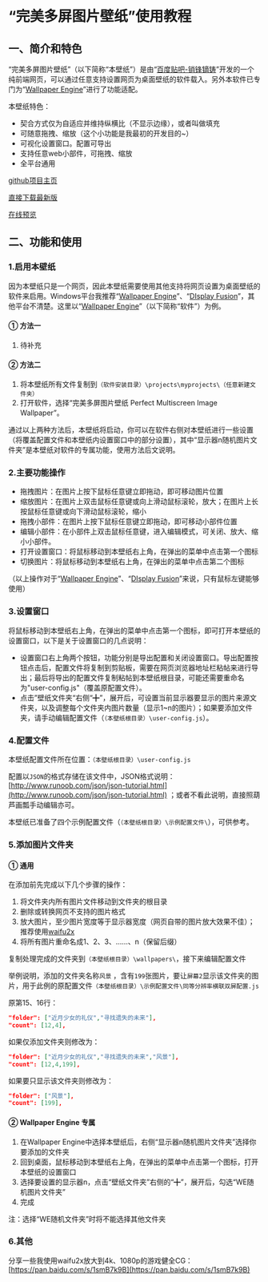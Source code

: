 # “完美多屏图片壁纸”使用教程

## 一、简介和特色

“完美多屏图片壁纸”（以下简称“本壁纸”）是由“[百度贴吧-销锋镝铸](http://tieba.baidu.com/home/main/?un=%E9%94%80%E9%94%8B%E9%95%9D%E9%93%B8&ie=utf-8)”开发的一个纯前端网页，可以通过任意支持设置网页为桌面壁纸的软件载入。另外本软件已专门为“[Wallpaper Engine](http://store.steampowered.com/app/431960/Wallpaper_Engine/)”进行了功能适配。

本壁纸特色：

- 契合方式仅为自适应并维持纵横比（不显示边缘），或者叫做填充
- 可随意拖拽、缩放（这个小功能是我最初的开发目的~）
- 可视化设置窗口。配置可导出
- 支持任意web小部件，可拖拽、缩放
- 全平台通用



[github项目主页](https://github.com/XiaofengdiZhu/PerfectMultiscreenImageWallpaper)

[直接下载最新版](https://github.com/XiaofengdiZhu/PerfectMultiscreenImageWallpaper/archive/master.zip)

[在线预览](https://xiaofengdizhu.github.io/PerfectMultiscreenImageWallpaper/)



## 二、功能和使用

### 1.启用本壁纸

因为本壁纸只是一个网页，因此本壁纸需要使用其他支持将网页设置为桌面壁纸的软件来启用。Windows平台我推荐“[Wallpaper Engine](http://store.steampowered.com/app/431960/Wallpaper_Engine/)”、“[DIsplay Fusion](http://www.displayfusion.com/)”，其他平台不清楚。这里以“[Wallpaper Engine](http://store.steampowered.com/app/431960/Wallpaper_Engine/)”（以下简称“软件”）为例。

#### ① 方法一

1. 待补充

#### ② 方法二

1. 将本壁纸所有文件复制到`（软件安装目录）\projects\myprojects\（任意新建文件夹）`
2. 打开软件，选择“完美多屏图片壁纸 Perfect Multiscreen Image Wallpaper”。

通过以上两种方法后，本壁纸将启动，你可以在软件右侧对本壁纸进行一些设置（将覆盖配置文件和本壁纸内设置窗口中的部分设置），其中“显示器n随机图片文件夹”是本壁纸对软件的专属功能，使用方法后文说明。

### 2.主要功能操作

- 拖拽图片：在图片上按下鼠标任意键立即拖动，即可移动图片位置
- 缩放图片：在图片上双击鼠标任意键或向上滑动鼠标滚轮，放大；在图片上长按鼠标任意键或向下滑动鼠标滚轮，缩小
- 拖拽小部件：在图片上按下鼠标任意键立即拖动，即可移动小部件位置
- 编辑小部件：在小部件上双击鼠标任意键，进入编辑模式，可关闭、放大、缩小小部件。
- 打开设置窗口：将鼠标移动到本壁纸右上角，在弹出的菜单中点击第一个图标
- 切换图片：将鼠标移动到本壁纸右上角，在弹出的菜单中点击第二个图标

（以上操作对于“[Wallpaper Engine](http://store.steampowered.com/app/431960/Wallpaper_Engine/)”、“[DIsplay Fusion](http://www.displayfusion.com/)”来说，只有鼠标左键能够使用）

### 3.设置窗口

将鼠标移动到本壁纸右上角，在弹出的菜单中点击第一个图标，即可打开本壁纸的设置窗口，以下是关于设置窗口的几点说明：

- 设置窗口右上角两个按钮，功能分别是导出配置和关闭设置窗口。导出配置按钮点击后，配置文件将复制到剪贴板，需要在网页浏览器地址栏粘帖来进行导出；最后将导出的配置文件复制粘帖到本壁纸根目录，可能还需要重命名为"user-config.js"（覆盖原配置文件）。
- 点击”壁纸文件夹“右侧“╋”，展开后，可设置当前显示器要显示的图片来源文件夹，以及调整每个文件夹内图片数量（显示1~n的图片）；如果要添加文件夹，请手动编辑配置文件（`（本壁纸根目录）\user-config.js`）。

### 4.配置文件

本壁纸配置文件所在位置：`（本壁纸根目录）\user-config.js`

配置以`JSON`的格式存储在该文件中，JSON格式说明：[http://www.runoob.com/json/json-tutorial.html](http://www.runoob.com/json/json-tutorial.html) ；或者不看此说明，直接照葫芦画瓢手动编辑亦可。

本壁纸已准备了四个示例配置文件（`（本壁纸根目录）\示例配置文件\`），可供参考。

### 5.添加图片文件夹

#### ① 通用

在添加前先完成以下几个步骤的操作：

1. 将文件夹内所有图片文件移动到文件夹的根目录
2. 删除或转换网页不支持的图片格式
3. 放大图片，至少图片宽度等于显示器宽度（网页自带的图片放大效果不佳）；推荐使用[waifu2x](https://github.com/lltcggie/waifu2x-caffe/releases)
4. 将所有图片重命名成1、2、3、……、n（保留后缀）

复制处理完成的文件夹到`（本壁纸根目录）\wallpapers\`，接下来编辑配置文件

举例说明，添加的文件夹名称`风景` ，含有`199`张图片，要让`屏幕2`显示该文件夹的图片，用于此例的原配置文件`（本壁纸根目录）\示例配置文件\同等分辨率横联双屏配置.js`

原第15、16行：

```json
"folder": ["近月少女的礼仪","寻找遗失的未来"],
"count": [12,4],
```

如果仅添加文件夹则修改为：

```json
"folder": ["近月少女的礼仪","寻找遗失的未来","风景"],
"count": [12,4,199],
```

如果要只显示该文件夹则修改为：

```json
"folder": ["风景"],
"count": [199],
```

#### ② Wallpaper Engine 专属

1. 在Wallpaper Engine中选择本壁纸后，右侧“显示器n随机图片文件夹”选择你要添加的文件夹
2. 回到桌面，鼠标移动到本壁纸右上角，在弹出的菜单中点击第一个图标，打开本壁纸的设置窗口
3. 选择要设置的显示器n，点击“壁纸文件夹”右侧的“╋”，展开后，勾选“WE随机图片文件夹”
4. 完成

注：选择“WE随机文件夹”时将不能选择其他文件夹

### 6.其他

分享一些我使用waifu2x放大到4k、1080p的游戏健全CG： [https://pan.baidu.com/s/1smB7k9B](https://pan.baidu.com/s/1smB7k9B)

